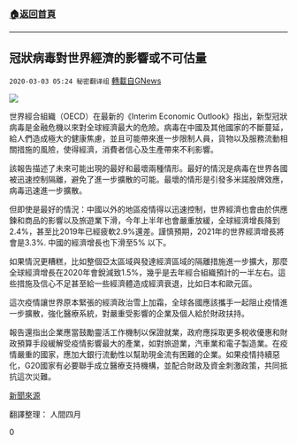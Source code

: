 ###  [:house:返回首頁](https://github.com/ourhimalayas/txt)
---

## 冠狀病毒對世界經濟的影響或不可估量
`2020-03-03 05:24 秘密翻译组` [轉載自GNews](https://gnews.org/zh-hant/130161/)

![](https://s3-ap-northeast-1.amazonaws.com/news.guo.offload.media/wp-content/uploads/2020/03/03052218/2-1.png)

世界經合組織（OECD）在最新的《Interim Economic Outlook》指出，新型冠狀病毒是金融危機以來對全球經濟最大的危險。病毒在中國及其他國家的不斷蔓延，給人們造成極大的健康焦慮，並且可能帶來進一步限制人員，貨物以及服務流動相關措施的風險，使得經濟，消費者信心及生產帶來不利影響。

該報告描述了未來可能出現的最好和最壞兩種情形。最好的情況是病毒在世界各國被迅速控制隔離，避免了進一步擴散的可能。最壞的情形是引發多米諾股牌效應，病毒迅速進一步擴散。

但即使是最好的情況：中國以外的地區疫情得以迅速控制，世界經濟也會由於供應鍊和商品的影響以及旅遊業下滑，今年上半年也會嚴重放緩，全球經濟增長降到2.4%，甚至比2019年已經疲軟2.9%還差。謹慎預期，2021年的世界經濟增長將會是3.3%. 中國的經濟增長也下滑至5% 以下。

如果情況更糟糕，比如整個亞太區域與發達經濟區域的隔離措施進一步擴大，那麼全球經濟增長在2020年會銳減致1.5%，幾乎是去年經合組織預計的一半左右。這些措施及信心不足甚至給一些經濟體造成經濟衰退，比如日本和歐元區。

這次疫情讓世界原本緊張的經濟政治雪上加霜，全球各國應該攜手一起阻止疫情進一步擴散，強化醫療系統，對嚴重受影響的企業及個人給於財政扶持。

報告還指出企業應當鼓勵靈活工作機制以保證就業，政府應採取更多稅收優惠和財政預算手段緩解受疫情影響最大的產業，如對旅遊業，汽車業和電子製造業。在疫情嚴重的國家，應加大銀行流動性以幫助現金流有困難的企業。如果疫情持續惡化，G20國家有必要聯手成立醫療支持機構，並配合財政及資金刺激政策，共同抵抗這次災難。

[新聞來源](https://www.oecd.org/newsroom/global-economy-faces-gravest-threat-since-the-crisis-as-coronavirus-spreads.htm)

翻譯整理： 人間四月

0
